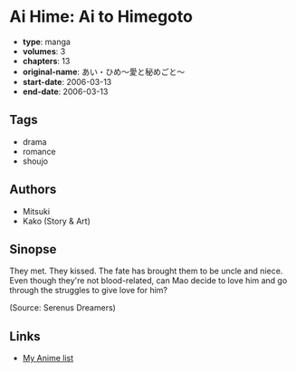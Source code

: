 # Ai Hime: Ai to Himegoto

-   **type**: manga
-   **volumes**: 3
-   **chapters**: 13
-   **original-name**: あい・ひめ～愛と秘めごと～
-   **start-date**: 2006-03-13
-   **end-date**: 2006-03-13

## Tags

-   drama
-   romance
-   shoujo

## Authors

-   Mitsuki
-   Kako (Story & Art)

## Sinopse

They met. They kissed. The fate has brought them to be uncle and niece. Even though they're not blood-related, can Mao decide to love him and go through the struggles to give love for him?

(Source: Serenus Dreamers)

## Links

-   [My Anime list](https://myanimelist.net/manga/4293/Ai_Hime__Ai_to_Himegoto)
